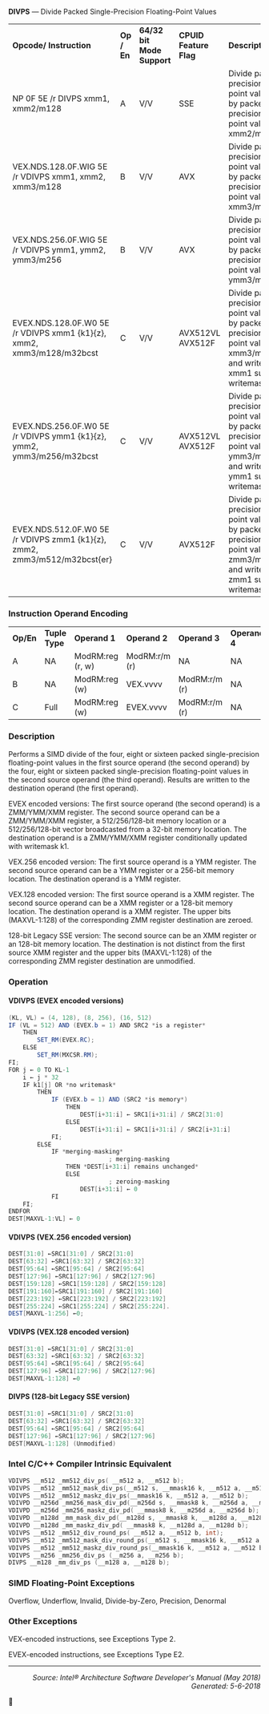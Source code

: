 <b>DIVPS</b> — Divide Packed Single-Precision Floating-Point Values
<table>
	<tr>
		<td><b>Opcode/ Instruction</b></td>
		<td><b>Op / En</b></td>
		<td><b>64/32 bit Mode Support</b></td>
		<td><b>CPUID Feature Flag</b></td>
		<td><b>Description</b></td>
	</tr>
	<tr>
		<td>NP 0F 5E /r DIVPS xmm1, xmm2/m128</td>
		<td>A</td>
		<td>V/V</td>
		<td>SSE</td>
		<td>Divide packed single-precision floating-point values in xmm1 by packed single-precision floating-point values in xmm2/mem.</td>
	</tr>
	<tr>
		<td>VEX.NDS.128.0F.WIG 5E /r VDIVPS xmm1, xmm2, xmm3/m128</td>
		<td>B</td>
		<td>V/V</td>
		<td>AVX</td>
		<td>Divide packed single-precision floating-point values in xmm2 by packed single-precision floating-point values in xmm3/mem.</td>
	</tr>
	<tr>
		<td>VEX.NDS.256.0F.WIG 5E /r VDIVPS ymm1, ymm2, ymm3/m256</td>
		<td>B</td>
		<td>V/V</td>
		<td>AVX</td>
		<td>Divide packed single-precision floating-point values in ymm2 by packed single-precision floating-point values in ymm3/mem.</td>
	</tr>
	<tr>
		<td>EVEX.NDS.128.0F.W0 5E /r VDIVPS xmm1 {k1}{z}, xmm2, xmm3/m128/m32bcst</td>
		<td>C</td>
		<td>V/V</td>
		<td>AVX512VL AVX512F</td>
		<td>Divide packed single-precision floating-point values in xmm2 by packed single-precision floating-point values in xmm3/m128/m32bcst and write results to xmm1 subject to writemask k1.</td>
	</tr>
	<tr>
		<td>EVEX.NDS.256.0F.W0 5E /r VDIVPS ymm1 {k1}{z}, ymm2, ymm3/m256/m32bcst</td>
		<td>C</td>
		<td>V/V</td>
		<td>AVX512VL AVX512F</td>
		<td>Divide packed single-precision floating-point values in ymm2 by packed single-precision floating-point values in ymm3/m256/m32bcst and write results to ymm1 subject to writemask k1.</td>
	</tr>
	<tr>
		<td>EVEX.NDS.512.0F.W0 5E /r VDIVPS zmm1 {k1}{z}, zmm2, zmm3/m512/m32bcst{er}</td>
		<td>C</td>
		<td>V/V</td>
		<td>AVX512F</td>
		<td>Divide packed single-precision floating-point values in zmm2 by packed single-precision floating-point values in zmm3/m512/m32bcst and write results to zmm1 subject to writemask k1.</td>
	</tr>
</table>


### Instruction Operand Encoding
<table>
	<tr>
		<td><b>Op/En</b></td>
		<td><b>Tuple Type</b></td>
		<td><b>Operand 1</b></td>
		<td><b>Operand 2</b></td>
		<td><b>Operand 3</b></td>
		<td><b>Operand 4</b></td>
	</tr>
	<tr>
		<td>A</td>
		<td>NA</td>
		<td>ModRM:reg (r, w)</td>
		<td>ModRM:r/m (r)</td>
		<td>NA</td>
		<td>NA</td>
	</tr>
	<tr>
		<td>B</td>
		<td>NA</td>
		<td>ModRM:reg (w)</td>
		<td>VEX.vvvv</td>
		<td>ModRM:r/m (r)</td>
		<td>NA</td>
	</tr>
	<tr>
		<td>C</td>
		<td>Full</td>
		<td>ModRM:reg (w)</td>
		<td>EVEX.vvvv</td>
		<td>ModRM:r/m (r)</td>
		<td>NA</td>
	</tr>
</table>


### Description
Performs a SIMD divide of the four, eight or sixteen packed single-precision floating-point values in the first source
operand (the second operand) by the four, eight or sixteen packed single-precision floating-point values in the
second source operand (the third operand). Results are written to the destination operand (the first operand).

EVEX encoded versions: The first source operand (the second operand) is a ZMM/YMM/XMM register. The second
source operand can be a ZMM/YMM/XMM register, a 512/256/128-bit memory location or a 512/256/128-bit vector
broadcasted from a 32-bit memory location. The destination operand is a ZMM/YMM/XMM register conditionally
updated with writemask k1.

VEX.256 encoded version: The first source operand is a YMM register. The second source operand can be a YMM
register or a 256-bit memory location. The destination operand is a YMM register.

VEX.128 encoded version: The first source operand is a XMM register. The second source operand can be a XMM
register or a 128-bit memory location. The destination operand is a XMM register. The upper bits (MAXVL-1:128) of
the corresponding ZMM register destination are zeroed.

128-bit Legacy SSE version: The second source can be an XMM register or an 128-bit memory location. The destination
 is not distinct from the first source XMM register and the upper bits (MAXVL-1:128) of the corresponding
ZMM register destination are unmodified.

### Operation


#### VDIVPS (EVEX encoded versions)
```java
(KL, VL) = (4, 128), (8, 256), (16, 512)
IF (VL = 512) AND (EVEX.b = 1) AND SRC2 *is a register*
    THEN
        SET_RM(EVEX.RC);
    ELSE 
        SET_RM(MXCSR.RM);
FI;
FOR j ← 0 TO KL-1
    i ← j * 32
    IF k1[j] OR *no writemask*
        THEN 
            IF (EVEX.b = 1) AND (SRC2 *is memory*)
                THEN
                    DEST[i+31:i] ← SRC1[i+31:i] / SRC2[31:0]
                ELSE 
                    DEST[i+31:i] ← SRC1[i+31:i] / SRC2[i+31:i]
            FI;
        ELSE 
            IF *merging-masking*
                            ; merging-masking
                THEN *DEST[i+31:i] remains unchanged*
                ELSE 
                            ; zeroing-masking
                    DEST[i+31:i] ← 0
            FI
    FI;
ENDFOR
DEST[MAXVL-1:VL] ← 0
```
#### VDIVPS (VEX.256 encoded version)
```java
DEST[31:0] ←SRC1[31:0] / SRC2[31:0]
DEST[63:32] ←SRC1[63:32] / SRC2[63:32]
DEST[95:64] ←SRC1[95:64] / SRC2[95:64]
DEST[127:96] ←SRC1[127:96] / SRC2[127:96]
DEST[159:128] ←SRC1[159:128] / SRC2[159:128]
DEST[191:160]←SRC1[191:160] / SRC2[191:160]
DEST[223:192] ←SRC1[223:192] / SRC2[223:192]
DEST[255:224] ←SRC1[255:224] / SRC2[255:224].
DEST[MAXVL-1:256] ←0;
```
#### VDIVPS (VEX.128 encoded version)
```java
DEST[31:0] ←SRC1[31:0] / SRC2[31:0]
DEST[63:32] ←SRC1[63:32] / SRC2[63:32]
DEST[95:64] ←SRC1[95:64] / SRC2[95:64]
DEST[127:96] ←SRC1[127:96] / SRC2[127:96]
DEST[MAXVL-1:128] ←0
```
#### DIVPS (128-bit Legacy SSE version)
```java
DEST[31:0] ←SRC1[31:0] / SRC2[31:0]
DEST[63:32] ←SRC1[63:32] / SRC2[63:32]
DEST[95:64] ←SRC1[95:64] / SRC2[95:64]
DEST[127:96] ←SRC1[127:96] / SRC2[127:96]
DEST[MAXVL-1:128] (Unmodified)
```
### Intel C/C++ Compiler Intrinsic Equivalent
```c
VDIVPS __m512 _mm512_div_ps( __m512 a, __m512 b);
VDIVPS __m512 _mm512_mask_div_ps(__m512 s, __mmask16 k, __m512 a, __m512 b);
VDIVPS __m512 _mm512_maskz_div_ps(__mmask16 k, __m512 a, __m512 b);
VDIVPD __m256d _mm256_mask_div_pd(__m256d s, __mmask8 k, __m256d a, __m256d b);
VDIVPD __m256d _mm256_maskz_div_pd( __mmask8 k, __m256d a, __m256d b);
VDIVPD __m128d _mm_mask_div_pd(__m128d s, __mmask8 k, __m128d a, __m128d b);
VDIVPD __m128d _mm_maskz_div_pd( __mmask8 k, __m128d a, __m128d b);
VDIVPS __m512 _mm512_div_round_ps( __m512 a, __m512 b, int);
VDIVPS __m512 _mm512_mask_div_round_ps(__m512 s, __mmask16 k, __m512 a, __m512 b, int);
VDIVPS __m512 _mm512_maskz_div_round_ps(__mmask16 k, __m512 a, __m512 b, int);
VDIVPS __m256 _mm256_div_ps (__m256 a, __m256 b);
DIVPS __m128 _mm_div_ps (__m128 a, __m128 b);
```
### SIMD Floating-Point Exceptions
Overflow, Underflow, Invalid, Divide-by-Zero, Precision, Denormal

### Other Exceptions

VEX-encoded instructions, see Exceptions Type 2.

EVEX-encoded instructions, see Exceptions Type E2.

 --- 
<p align="right"><i>Source: Intel® Architecture Software Developer's Manual (May 2018)<br>Generated: 5-6-2018</i></p>
